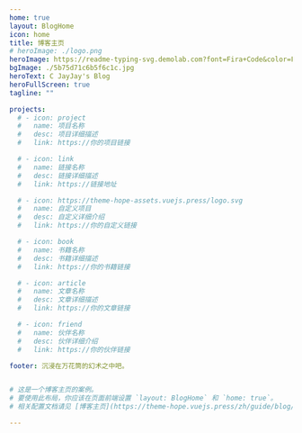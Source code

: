 ```yaml
---
home: true
layout: BlogHome
icon: home
title: 博客主页
# heroImage: ./logo.png
heroImage: https://readme-typing-svg.demolab.com?font=Fira+Code&color=FFFFFF&center=true&repeat=true&width=1000&linespace=200&lines=Go:%20Fmt.Println("Hello, World!");Java:%20System.out.println("Hello, World!");C:%20printf("Hello, World!\n");CPP:%20std::cout << "Hello, World!" << std::endl;C-Sharp:%20Console.WriteLine("Hello, World!")!;Ruby:%20puts "Hello, World!";Perl:%20print "Hello, World!\n";JavaScript:%20console.log("Hello, World!")
bgImage: ./5b75d71c6b5f6c1c.jpg
heroText: C JayJay's Blog
heroFullScreen: true
tagline: ""

projects:
  # - icon: project
  #   name: 项目名称
  #   desc: 项目详细描述
  #   link: https://你的项目链接

  # - icon: link
  #   name: 链接名称
  #   desc: 链接详细描述
  #   link: https://链接地址

  # - icon: https://theme-hope-assets.vuejs.press/logo.svg
  #   name: 自定义项目
  #   desc: 自定义详细介绍
  #   link: https://你的自定义链接 

  # - icon: book
  #   name: 书籍名称
  #   desc: 书籍详细描述
  #   link: https://你的书籍链接

  # - icon: article
  #   name: 文章名称
  #   desc: 文章详细描述
  #   link: https://你的文章链接

  # - icon: friend
  #   name: 伙伴名称
  #   desc: 伙伴详细介绍
  #   link: https://你的伙伴链接

footer: 沉浸在万花筒的幻术之中吧。


# 这是一个博客主页的案例。
# 要使用此布局，你应该在页面前端设置 `layout: BlogHome` 和 `home: true`。
# 相关配置文档请见 [博客主页](https://theme-hope.vuejs.press/zh/guide/blog/home.html)。

---
```

